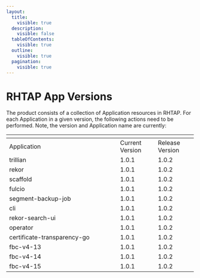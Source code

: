 ```yaml
---
layout:
  title:
    visible: true
  description:
    visible: false
  tableOfContents:
    visible: true
  outline:
    visible: true
  pagination:
    visible: true
---
```


# RHTAP App Versions

The product consists of a collection of Application resources in RHTAP. For each Application in a given version, the following actions need to be performed. Note, the version and Application name are currently:

<table data-header-hidden><thead><tr><th width="282"></th><th></th><th></th></tr></thead><tbody><tr><td>Application</td><td>Current Version</td><td>Release Version</td></tr><tr><td>trillian</td><td>1.0.1</td><td>1.0.2</td></tr><tr><td>rekor</td><td>1.0.1</td><td>1.0.2</td></tr><tr><td>scaffold</td><td>1.0.1</td><td>1.0.2</td></tr><tr><td>fulcio</td><td>1.0.1</td><td>1.0.2</td></tr><tr><td>segment-backup-job</td><td>1.0.1</td><td>1.0.2</td></tr><tr><td>cli</td><td>1.0.1</td><td>1.0.2</td></tr><tr><td>rekor-search-ui</td><td>1.0.1</td><td>1.0.2</td></tr><tr><td>operator</td><td>1.0.1</td><td>1.0.2</td></tr><tr><td>certificate-transparency-go</td><td>1.0.1</td><td>1.0.2</td></tr><tr><td>fbc-v4-13</td><td>1.0.1</td><td>1.0.2</td></tr><tr><td>fbc-v4-14</td><td>1.0.1</td><td>1.0.2</td></tr><tr><td>fbc-v4-15</td><td>1.0.1</td><td>1.0.2</td></tr></tbody></table>
